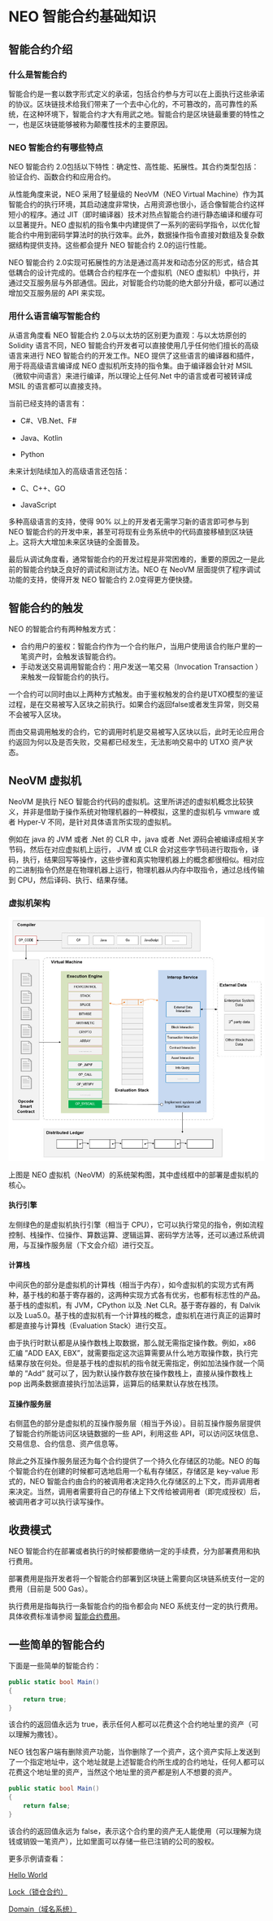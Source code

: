 # NEO 智能合约基础知识                                                                  

## 智能合约介绍

### 什么是智能合约

智能合约是一套以数字形式定义的承诺，包括合约参与方可以在上面执行这些承诺的协议。区块链技术给我们带来了一个去中心化的，不可篡改的，高可靠性的系统，在这种环境下，智能合约才大有用武之地。智能合约是区块链最重要的特性之一，也是区块链能够被称为颠覆性技术的主要原因。

### NEO 智能合约有哪些特点

NEO 智能合约 2.0包括以下特性：确定性、高性能、拓展性。其合约类型包括：验证合约、函数合约和应用合约。

从性能角度来说，NEO 采用了轻量级的 NeoVM（NEO Virtual Machine）作为其智能合约的执行环境，其启动速度非常快，占用资源也很小，适合像智能合约这样短小的程序。通过 JIT（即时编译器）技术对热点智能合约进行静态编译和缓存可以显著提升。NEO 虚拟机的指令集中内建提供了一系列的密码学指令，以优化智能合约中用到密码学算法时的执行效率。此外，数据操作指令直接对数组及复杂数据结构提供支持。这些都会提升 NEO 智能合约 2.0的运行性能。

NEO 智能合约 2.0实现可拓展性的方法是通过高并发和动态分区的形式，结合其低耦合的设计完成的。低耦合合约程序在一个虚拟机（NEO 虚拟机）中执行，并通过交互服务层与外部通信。因此，对智能合约功能的绝大部分升级，都可以通过增加交互服务层的 API 来实现。 

### 用什么语言编写智能合约

从语言角度看 NEO 智能合约 2.0与以太坊的区别更为直观：与以太坊原创的 Solidity 语言不同，NEO 智能合约开发者可以直接使用几乎任何他们擅长的高级语言来进行 NEO 智能合约的开发工作。NEO 提供了这些语言的编译器和插件，用于将高级语言编译成 NEO 虚拟机所支持的指令集。由于编译器会针对 MSIL（微软中间语言）来进行编译，所以理论上任何.Net 中的语言或者可被转译成 MSIL 的语言都可以直接支持。

当前已经支持的语言有：

- C#、VB.Net、F#

- Java、Kotlin
- Python

未来计划陆续加入的高级语言还包括：

- C、C++、GO 

- JavaScript 


多种高级语言的支持，使得 90% 以上的开发者无需学习新的语言即可参与到 NEO 智能合约的开发中来，甚至可将现有业务系统中的代码直接移植到区块链上。这将大大增加未来区块链的全面普及。

最后从调试角度看，通常智能合约的开发过程是非常困难的，重要的原因之一是此前的智能合约缺乏良好的调试和测试方法。NEO 在 NeoVM 层面提供了程序调试功能的支持，使得开发 NEO 智能合约 2.0变得更方便快捷。

## 智能合约的触发

NEO 的智能合约有两种触发方式：

- 合约用户的鉴权：智能合约作为一个合约账户，当用户使用该合约账户里的一笔资产时，会触发该智能合约。
- 手动发送交易调用智能合约：用户发送一笔交易（Invocation Transaction ）来触发一段智能合约的执行。

一个合约可以同时由以上两种方式触发。由于鉴权触发的合约是UTXO模型的鉴证过程，是在交易被写入区块之前执行。如果合约返回false或者发生异常，则交易不会被写入区块。

而由交易调用触发的合约，它的调用时机是交易被写入区块以后，此时无论应用合约返回为何以及是否失败，交易都已经发生，无法影响交易中的 UTXO 资产状态。

## NeoVM 虚拟机

NeoVM 是执行 NEO 智能合约代码的虚拟机。这里所讲述的虚拟机概念比较狭义，并非是借助于操作系统对物理机器的一种模拟，这里的虚拟机与 vmware 或者 Hyper-V 不同，是针对具体语言所实现的虚拟机。

例如在 java 的 JVM 或者 .Net 的 CLR 中，java 或者 .Net 源码会被编译成相关字节码，然后在对应虚拟机上运行， JVM 或 CLR 会对这些字节码进行取指令，译码，执行，结果回写等操作，这些步骤和真实物理机器上的概念都很相似。相对应的二进制指令仍然是在物理机器上运行，物理机器从内存中取指令，通过总线传输到 CPU，然后译码、执行、结果存储。

### 虚拟机架构

![neo-vm](../../assets/neo-vm.jpg)

上图是 NEO 虚拟机（NeoVM）的系统架构图，其中虚线框中的部署是虚拟机的核心。

#### 执行引擎

左侧绿色的是虚拟机执行引擎（相当于 CPU），它可以执行常见的指令，例如流程控制、栈操作、位操作、算数运算、逻辑运算、密码学方法等，还可以通过系统调用，与互操作服务层（下文会介绍）进行交互。

#### 计算栈

中间灰色的部分是虚拟机的计算栈（相当于内存），如今虚拟机的实现方式有两种，基于栈的和基于寄存器的，这两种实现方式各有优劣，也都有标志性的产品。基于栈的虚拟机，有 JVM，CPython 以及 .Net CLR。基于寄存器的，有 Dalvik 以及 Lua5.0。基于栈的虚拟机有一个计算栈的概念，虚拟机在进行真正的运算时都是直接与计算栈（Evaluation Stack）进行交互。

由于执行时默认都是从操作数栈上取数据，那么就无需指定操作数。例如，x86 汇编 ”ADD EAX, EBX”，就需要指定这次运算需要从什么地方取操作数，执行完结果存放在何处。但是基于栈的虚拟机的指令就无需指定，例如加法操作就一个简单的 ”Add” 就可以了，因为默认操作数存放在操作数栈上，直接从操作数栈上 pop 出两条数据直接执行加法运算，运算后的结果默认存放在栈顶。

#### 互操作服务层

右侧蓝色的部分是虚拟机的互操作服务层（相当于外设）。目前互操作服务层提供了智能合约所能访问区块链数据的一些 API，利用这些 API，可以访问区块信息、交易信息、合约信息、资产信息等。

除此之外互操作服务层还为每个合约提供了一个持久化存储区的功能。NEO 的每个智能合约在创建的时候都可选地启用一个私有存储区，存储区是 key-value 形式的，NEO 智能合约由合约的被调用者决定持久化存储区的上下文，而非调用者来决定。当然，调用者需要将自己的存储上下文传给被调用者（即完成授权）后，被调用者才可以执行读写操作。

## 收费模式

NEO 智能合约在部署或者执行的时候都要缴纳一定的手续费，分为部署费用和执行费用。

部署费用是指开发者将一个智能合约部署到区块链上需要向区块链系统支付一定的费用（目前是 500 Gas）。

执行费用是指每执行一条智能合约的指令都会向 NEO 系统支付一定的执行费用。具体收费标准请参阅 [智能合约费用](systemfees.md)。

## 一些简单的智能合约

下面是一些简单的智能合约：

```c#
public static bool Main()
{
	return true;
}
```

该合约的返回值永远为 true，表示任何人都可以花费这个合约地址里的资产（可以理解为撒钱）。

NEO 钱包客户端有删除资产功能，当你删除了一个资产，这个资产实际上发送到了一个指定地址中，这个地址就是上述智能合约所生成的合约地址，任何人都可以花费这个地址里的资产，当然这个地址里的资产都是别人不想要的资产。

```c#
public static bool Main()
{
	return false;
}
```

该合约的返回值永远为 false，表示这个合约里的资产无人能使用（可以理解为烧钱或销毁一笔资产），比如里面可以存储一些已注销的公司的股权。

更多示例请查看：

[Hello World](tutorial/HelloWorld.md)

[Lock（锁仓合约）](tutorial/Lock.md)

[Domain（域名系统）](tutorial/Domain.md)